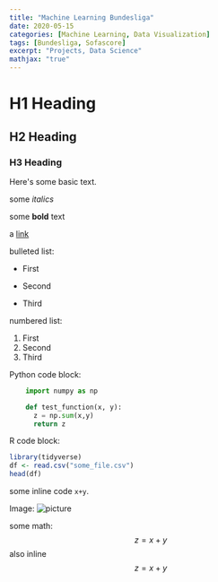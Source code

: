 ```yaml
---
title: "Machine Learning Bundesliga"
date: 2020-05-15
categories: [Machine Learning, Data Visualization]
tags: [Bundesliga, Sofascore]
excerpt: "Projects, Data Science"
mathjax: "true"
---
```


# H1 Heading

## H2 Heading

### H3 Heading

Here's some basic text.

some *italics*

some **bold** text

a [link](https://github.com/LHAGELS)

bulleted list:
* First
+ Second
- Third

numbered list:
1. First
2. Second
3. Third

Python code block:
```python
    import numpy as np

    def test_function(x, y):
      z = np.sum(x,y)
      return z
```

R code block:
```r
library(tidyverse)
df <- read.csv("some_file.csv")
head(df)
```

some inline code `x+y`.

Image:
<img src="{{ site.url }}{{ site.baseurl }}/images/bio-photo.jpg" alt="picture">

some math:
$$z=x+y$$
also inline $$z=x+y$$
